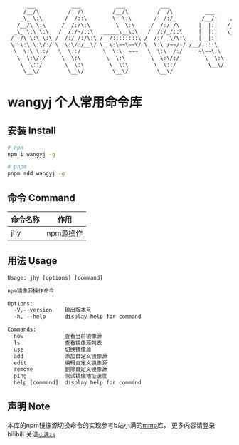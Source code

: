 ```html

      ___           ___           ___           ___                     ___    
     /__/\         /  /\         /__/\         /  /\          ___      /  /\   
    _\_ \:\       /  /::\        \  \:\       /  /:/_        /__/|    /  /:/   
   /__/\ \:\     /  /:/\:\        \  \:\     /  /:/ /\      |  |:|   /__/::\   
  _\_ \:\ \:\   /  /:/~/::\   _____\__\:\   /  /:/_/::\     |  |:|   \__\/\:\  
 /__/\ \:\ \:\ /__/:/ /:/\:\ /__/::::::::\ /__/:/__\/\:\  __|__|:|      \  \:\ 
 \  \:\ \:\/:/ \  \:\/:/__\/ \  \:\~~\~~\/ \  \:\ /~~/:/ /__/::::\       \__\:\
  \  \:\ \::/   \  \::/       \  \:\  ~~~   \  \:\  /:/     ~\~~\:\      /  /:/
   \  \:\/:/     \  \:\        \  \:\        \  \:\/:/        \  \:\    /__/:/ 
    \  \::/       \  \:\        \  \:\        \  \::/          \__\/    \__\/  
     \__\/         \__\/         \__\/         \__\/                           

```
# wangyj 个人常用命令库

## 安装 Install
```bash
# npm
npm i wangyj -g

# pnpm
pnpm add wangyj -g
```
## 命令 Command
| 命令名称 | 作用      |
| -------- | --------- |
| jhy      | npm源操作 |


## 用法 Usage
```html
Usage: jhy [options] [command]

npm镜像源操作命令

Options:
  -V,--version    输出版本号
  -h, --help      display help for command

Commands:
  now             查看当前镜像源
  ls              查看镜像源列表
  use             切换镜像源
  add             添加自定义镜像源
  edit            编辑自定义镜像源
  remove          删除自定义镜像源
  ping            测试镜像地址速度
  help [command]  display help for command
```
## 声明 Note
本库的npm镜像源切换命令的实现参考b站小满的[mmp](https://github.com/message163/mmp)库，
更多内容请登录 bilibili 关注[`小满zs`](https://space.bilibili.com/99210573)
